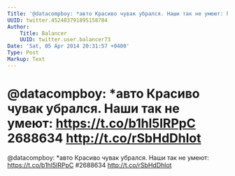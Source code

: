 ```yaml
---
Title: '@datacompboy: *авто Красиво чувак убрался. Наши так не умеют: https://t.co/b1hl5lRPpC 2688634 http://t.co/rSbHdDhlot'
UUID: twitter.452483791895158784
Author:
    Title: Balancer
    UUID: twitter.user.balancer73
Date: 'Sat, 05 Apr 2014 20:31:57 +0400'
Type: Post
Markup: Text
---
```


# @datacompboy: *авто Красиво чувак убрался. Наши так не умеют: https://t.co/b1hl5lRPpC 2688634 http://t.co/rSbHdDhlot

@datacompboy: *авто
Красиво чувак убрался. Наши так не умеют:
https://t.co/b1hl5lRPpC
#2688634 http://t.co/rSbHdDhlot